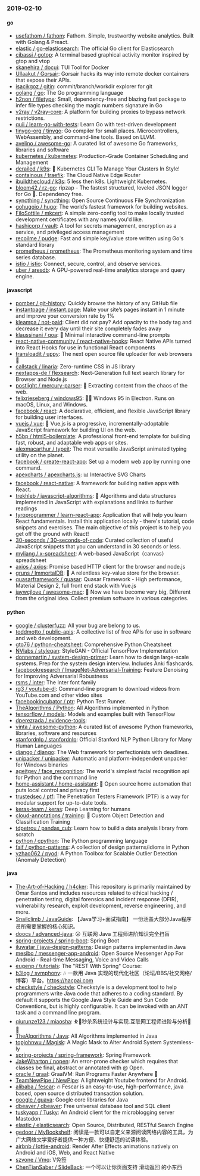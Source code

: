 ### 2019-02-10

#### go
* [usefathom / fathom](https://github.com/usefathom/fathom): Fathom. Simple, trustworthy website analytics. Built with Golang & Preact.
* [elastic / go-elasticsearch](https://github.com/elastic/go-elasticsearch): The official Go client for Elasticsearch
* [cjbassi / gotop](https://github.com/cjbassi/gotop): A terminal based graphical activity monitor inspired by gtop and vtop
* [skanehira / docui](https://github.com/skanehira/docui): TUI Tool for Docker
* [Ullaakut / Gorsair](https://github.com/Ullaakut/Gorsair): Gorsair hacks its way into remote docker containers that expose their APIs.
* [isacikgoz / gitin](https://github.com/isacikgoz/gitin): commit/branch/workdir explorer for git
* [golang / go](https://github.com/golang/go): The Go programming language
* [h2non / filetype](https://github.com/h2non/filetype): Small, dependency-free and blazing fast package to infer file types checking the magic numbers signature in Go
* [v2ray / v2ray-core](https://github.com/v2ray/v2ray-core): A platform for building proxies to bypass network restrictions.
* [quii / learn-go-with-tests](https://github.com/quii/learn-go-with-tests): Learn Go with test-driven development
* [tinygo-org / tinygo](https://github.com/tinygo-org/tinygo): Go compiler for small places. Microcontrollers, WebAssembly, and command-line tools. Based on LLVM.
* [avelino / awesome-go](https://github.com/avelino/awesome-go): A curated list of awesome Go frameworks, libraries and software
* [kubernetes / kubernetes](https://github.com/kubernetes/kubernetes): Production-Grade Container Scheduling and Management
* [derailed / k9s](https://github.com/derailed/k9s): 🐶 Kubernetes CLI To Manage Your Clusters In Style!
* [containous / traefik](https://github.com/containous/traefik): The Cloud Native Edge Router
* [ibuildthecloud / k3s](https://github.com/ibuildthecloud/k3s): 5 less then k8s. Lightweight Kubernetes.
* [bloom42 / rz-go](https://github.com/bloom42/rz-go): ripzap - The fastest structured, leveled JSON logger for Go 📖. Dependency free.
* [syncthing / syncthing](https://github.com/syncthing/syncthing): Open Source Continuous File Synchronization
* [gohugoio / hugo](https://github.com/gohugoio/hugo): The world’s fastest framework for building websites.
* [FiloSottile / mkcert](https://github.com/FiloSottile/mkcert): A simple zero-config tool to make locally trusted development certificates with any names you'd like.
* [hashicorp / vault](https://github.com/hashicorp/vault): A tool for secrets management, encryption as a service, and privileged access management
* [recoilme / pudge](https://github.com/recoilme/pudge): Fast and simple key/value store written using Go's standard library
* [prometheus / prometheus](https://github.com/prometheus/prometheus): The Prometheus monitoring system and time series database.
* [istio / istio](https://github.com/istio/istio): Connect, secure, control, and observe services.
* [uber / aresdb](https://github.com/uber/aresdb): A GPU-powered real-time analytics storage and query engine.

#### javascript
* [pomber / git-history](https://github.com/pomber/git-history): Quickly browse the history of any GitHub file
* [instantpage / instant.page](https://github.com/instantpage/instant.page): Make your site’s pages instant in 1 minute and improve your conversion rate by 1%
* [kleampa / not-paid](https://github.com/kleampa/not-paid): Client did not pay? Add opacity to the body tag and decrease it every day until their site completely fades away
* [klaussinani / qoa](https://github.com/klaussinani/qoa): 💬 Minimal interactive command-line prompts
* [react-native-community / react-native-hooks](https://github.com/react-native-community/react-native-hooks): React Native APIs turned into React Hooks for use in functional React components
* [transloadit / uppy](https://github.com/transloadit/uppy): The next open source file uploader for web browsers 🐶
* [callstack / linaria](https://github.com/callstack/linaria): Zero-runtime CSS in JS library
* [nextapps-de / flexsearch](https://github.com/nextapps-de/flexsearch): Next-Generation full text search library for Browser and Node.js
* [postlight / mercury-parser](https://github.com/postlight/mercury-parser): 📜 Extracting content from the chaos of the web.
* [felixrieseberg / windows95](https://github.com/felixrieseberg/windows95): 💩🚀 Windows 95 in Electron. Runs on macOS, Linux, and Windows.
* [facebook / react](https://github.com/facebook/react): A declarative, efficient, and flexible JavaScript library for building user interfaces.
* [vuejs / vue](https://github.com/vuejs/vue): 🖖 Vue.js is a progressive, incrementally-adoptable JavaScript framework for building UI on the web.
* [h5bp / html5-boilerplate](https://github.com/h5bp/html5-boilerplate): A professional front-end template for building fast, robust, and adaptable web apps or sites.
* [alexmacarthur / typeit](https://github.com/alexmacarthur/typeit): The most versatile JavaScript animated typing utility on the planet.
* [facebook / create-react-app](https://github.com/facebook/create-react-app): Set up a modern web app by running one command.
* [apexcharts / apexcharts.js](https://github.com/apexcharts/apexcharts.js): 📊 Interactive SVG Charts
* [facebook / react-native](https://github.com/facebook/react-native): A framework for building native apps with React.
* [trekhleb / javascript-algorithms](https://github.com/trekhleb/javascript-algorithms): 📝 Algorithms and data structures implemented in JavaScript with explanations and links to further readings
* [tyroprogrammer / learn-react-app](https://github.com/tyroprogrammer/learn-react-app): Application that will help you learn React fundamentals. Install this application locally - there's tutorial, code snippets and exercises. The main objective of this project is to help you get off the ground with React!
* [30-seconds / 30-seconds-of-code](https://github.com/30-seconds/30-seconds-of-code): Curated collection of useful JavaScript snippets that you can understand in 30 seconds or less.
* [myliang / x-spreadsheet](https://github.com/myliang/x-spreadsheet): A web-based JavaScript（canvas） spreadsheet
* [axios / axios](https://github.com/axios/axios): Promise based HTTP client for the browser and node.js
* [gruns / ImmortalDB](https://github.com/gruns/ImmortalDB): 🔩 A relentless key-value store for the browser.
* [quasarframework / quasar](https://github.com/quasarframework/quasar): Quasar Framework - High performance, Material Design 2, full front end stack with Vue.js
* [jaywcjlove / awesome-mac](https://github.com/jaywcjlove/awesome-mac):  Now we have become very big, Different from the original idea. Collect premium software in various categories.

#### python
* [google / clusterfuzz](https://github.com/google/clusterfuzz): All your bug are belong to us.
* [toddmotto / public-apis](https://github.com/toddmotto/public-apis): A collective list of free APIs for use in software and web development.
* [gto76 / python-cheatsheet](https://github.com/gto76/python-cheatsheet): Comprehensive Python Cheatsheet
* [NVlabs / stylegan](https://github.com/NVlabs/stylegan): StyleGAN - Official TensorFlow Implementation
* [donnemartin / system-design-primer](https://github.com/donnemartin/system-design-primer): Learn how to design large-scale systems. Prep for the system design interview. Includes Anki flashcards.
* [facebookresearch / ImageNet-Adversarial-Training](https://github.com/facebookresearch/ImageNet-Adversarial-Training): Feature Denoising for Improving Adversarial Robustness
* [rsms / inter](https://github.com/rsms/inter): The Inter font family
* [rg3 / youtube-dl](https://github.com/rg3/youtube-dl): Command-line program to download videos from YouTube.com and other video sites
* [facebookincubator / ptr](https://github.com/facebookincubator/ptr): Python Test Runner.
* [TheAlgorithms / Python](https://github.com/TheAlgorithms/Python): All Algorithms implemented in Python
* [tensorflow / models](https://github.com/tensorflow/models): Models and examples built with TensorFlow
* [dperezrada / evidence-tools](https://github.com/dperezrada/evidence-tools): 
* [vinta / awesome-python](https://github.com/vinta/awesome-python): A curated list of awesome Python frameworks, libraries, software and resources
* [stanfordnlp / stanfordnlp](https://github.com/stanfordnlp/stanfordnlp): Official Stanford NLP Python Library for Many Human Languages
* [django / django](https://github.com/django/django): The Web framework for perfectionists with deadlines.
* [unipacker / unipacker](https://github.com/unipacker/unipacker): Automatic and platform-independent unpacker for Windows binaries
* [ageitgey / face_recognition](https://github.com/ageitgey/face_recognition): The world's simplest facial recognition api for Python and the command line
* [home-assistant / home-assistant](https://github.com/home-assistant/home-assistant): 🏡 Open source home automation that puts local control and privacy first
* [trustedsec / ptf](https://github.com/trustedsec/ptf): The Penetration Testers Framework (PTF) is a way for modular support for up-to-date tools.
* [keras-team / keras](https://github.com/keras-team/keras): Deep Learning for humans
* [cloud-annotations / training](https://github.com/cloud-annotations/training): 🐝 Custom Object Detection and Classification Training
* [tdpetrou / pandas_cub](https://github.com/tdpetrou/pandas_cub): Learn how to build a data analysis library from scratch
* [python / cpython](https://github.com/python/cpython): The Python programming language
* [faif / python-patterns](https://github.com/faif/python-patterns): A collection of design patterns/idioms in Python
* [yzhao062 / pyod](https://github.com/yzhao062/pyod): A Python Toolbox for Scalable Outlier Detection (Anomaly Detection)

#### java
* [The-Art-of-Hacking / h4cker](https://github.com/The-Art-of-Hacking/h4cker): This repository is primarily maintained by Omar Santos and includes resources related to ethical hacking / penetration testing, digital forensics and incident response (DFIR), vulnerability research, exploit development, reverse engineering, and more.
* [Snailclimb / JavaGuide](https://github.com/Snailclimb/JavaGuide): 【Java学习+面试指南】 一份涵盖大部分Java程序员所需要掌握的核心知识。
* [doocs / advanced-java](https://github.com/doocs/advanced-java): 😮 互联网 Java 工程师进阶知识完全扫盲
* [spring-projects / spring-boot](https://github.com/spring-projects/spring-boot): Spring Boot
* [iluwatar / java-design-patterns](https://github.com/iluwatar/java-design-patterns): Design patterns implemented in Java
* [mesibo / messenger-app-android](https://github.com/mesibo/messenger-app-android): Open Source Messenger App For Android - Real-time Messaging, Voice and Video Calls
* [eugenp / tutorials](https://github.com/eugenp/tutorials): The "REST With Spring" Course:
* [b3log / symphony](https://github.com/b3log/symphony): 🎶 一款用 Java 实现的现代化社区（论坛/BBS/社交网络/博客）平台。https://hacpai.com
* [checkstyle / checkstyle](https://github.com/checkstyle/checkstyle): Checkstyle is a development tool to help programmers write Java code that adheres to a coding standard. By default it supports the Google Java Style Guide and Sun Code Conventions, but is highly configurable. It can be invoked with an ANT task and a command line program.
* [qiurunze123 / miaosha](https://github.com/qiurunze123/miaosha): ⛹️🐘秒杀系统设计与实现.互联网工程师进阶与分析🙋🐓
* [TheAlgorithms / Java](https://github.com/TheAlgorithms/Java): All Algorithms implemented in Java
* [topjohnwu / Magisk](https://github.com/topjohnwu/Magisk): A Magic Mask to Alter Android System Systemless-ly
* [spring-projects / spring-framework](https://github.com/spring-projects/spring-framework): Spring Framework
* [JakeWharton / nopen](https://github.com/JakeWharton/nopen): An error-prone checker which requires that classes be final, abstract or annotated with @ Open.
* [oracle / graal](https://github.com/oracle/graal): GraalVM: Run Programs Faster Anywhere 🚀
* [TeamNewPipe / NewPipe](https://github.com/TeamNewPipe/NewPipe): A lightweight Youtube frontend for Android.
* [alibaba / fescar](https://github.com/alibaba/fescar): 🔥 Fescar is an easy-to-use, high-performance, java based, open source distributed transaction solution.
* [google / guava](https://github.com/google/guava): Google core libraries for Java
* [dbeaver / dbeaver](https://github.com/dbeaver/dbeaver): Free universal database tool and SQL client
* [tuskyapp / Tusky](https://github.com/tuskyapp/Tusky): An Android client for the microblogging server Mastodon
* [elastic / elasticsearch](https://github.com/elastic/elasticsearch): Open Source, Distributed, RESTful Search Engine
* [gedoor / MyBookshelf](https://github.com/gedoor/MyBookshelf): 阅读是一款可以自定义来源阅读网络内容的工具，为广大网络文学爱好者提供一种方便、快捷舒适的试读体验。
* [airbnb / lottie-android](https://github.com/airbnb/lottie-android): Render After Effects animations natively on Android and iOS, Web, and React Native
* [szvone / Vmq](https://github.com/szvone/Vmq): V免签
* [ChenTianSaber / SlideBack](https://github.com/ChenTianSaber/SlideBack): 一个可以让你页面支持 滑动返回 的小东西

